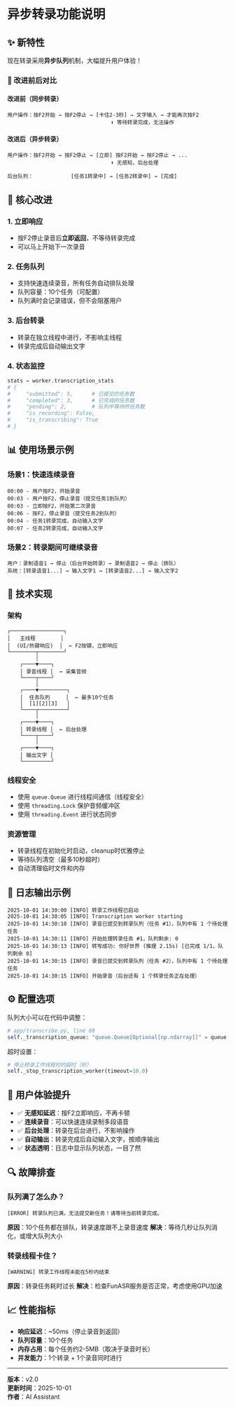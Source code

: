 # 异步转录功能说明

## ✨ 新特性

现在转录采用**异步队列**机制，大幅提升用户体验！

### 🎯 改进前后对比

#### 改进前（同步转录）
```
用户操作：按F2开始 → 按F2停止 → [卡住2-3秒] → 文字输入 → 才能再次按F2
                                 ⬆️ 等待转录完成，无法操作
```

#### 改进后（异步转录）
```
用户操作：按F2开始 → 按F2停止 → [立即] 按F2开始 → 按F2停止 → ...
                                 ⬆️ 无感知，后台处理
                                 
后台队列：            [任务1转录中] → [任务2转录中] → [完成]
```

## 🚀 核心改进

### 1. **立即响应**
- 按F2停止录音后**立即返回**，不等待转录完成
- 可以马上开始下一次录音

### 2. **任务队列**
- 支持快速连续录音，所有任务自动排队处理
- 队列容量：10个任务（可配置）
- 队列满时会记录错误，但不会阻塞用户

### 3. **后台转录**
- 转录在独立线程中进行，不影响主线程
- 转录完成后自动输出文字

### 4. **状态监控**
```python
stats = worker.transcription_stats
# {
#     "submitted": 5,      # 已提交的任务数
#     "completed": 3,      # 已完成的任务数
#     "pending": 2,        # 队列中等待的任务数
#     "is_recording": False,
#     "is_transcribing": True
# }
```

## 📊 使用场景示例

### 场景1：快速连续录音
```
00:00 - 用户按F2，开始录音
00:03 - 用户按F2，停止录音（提交任务1到队列）
00:03 - 立即按F2，开始第二次录音
00:06 - 按F2，停止录音（提交任务2到队列）
00:04 - 任务1转录完成，自动输入文字
00:07 - 任务2转录完成，自动输入文字
```

### 场景2：转录期间可继续录音
```
用户：录制语音1 → 停止（后台开始转录）→ 录制语音2 → 停止（排队）
系统：[转录语音1...] → 输入文字1 → [转录语音2...] → 输入文字2
```

## 🔧 技术实现

### 架构
```
┌─────────────────┐
│   主线程        │  
│  (UI/热键响应)  │  ← F2按键，立即响应
└────────┬────────┘
         │
    ┌────▼────┐
    │ 录音线程 │  ← 采集音频
    └────┬────┘
         │
    ┌────▼─────────┐
    │  任务队列     │  ← 最多10个任务
    │  [1][2][3]   │
    └────┬─────────┘
         │
    ┌────▼────┐
    │ 转录线程 │  ← 后台处理
    └────┬────┘
         │
    ┌────▼────┐
    │ 输出文字 │
    └─────────┘
```

### 线程安全
- 使用 `queue.Queue` 进行线程间通信（线程安全）
- 使用 `threading.Lock` 保护音频缓冲区
- 使用 `threading.Event` 进行状态同步

### 资源管理
- 转录线程在初始化时启动，cleanup时优雅停止
- 等待队列清空（最多10秒超时）
- 自动清理临时文件和内存

## 📝 日志输出示例

```
2025-10-01 14:30:00 [INFO] 转录工作线程已启动
2025-10-01 14:30:05 [INFO] Transcription worker starting
2025-10-01 14:30:10 [INFO] 录音已提交到转录队列（任务 #1），队列中有 1 个待处理任务
2025-10-01 14:30:11 [INFO] 开始处理转录任务 #1，队列剩余: 0
2025-10-01 14:30:13 [INFO] 转写成功: 你好世界 (推理 2.15s) [已完成 1/1，队列剩余 0]
2025-10-01 14:30:15 [INFO] 录音已提交到转录队列（任务 #2），队列中有 1 个待处理任务
2025-10-01 14:30:15 [INFO] 开始录音（后台还有 1 个转录任务正在处理）
```

## ⚙️ 配置选项

队列大小可以在代码中调整：
```python
# app/transcribe.py, line 69
self._transcription_queue: "queue.Queue[Optional[np.ndarray]]" = queue.Queue(maxsize=10)
```

超时设置：
```python
# 停止转录工作线程时的超时（秒）
self._stop_transcription_worker(timeout=10.0)
```

## 🎉 用户体验提升

- ✅ **无感知延迟**：按F2立即响应，不再卡顿
- ✅ **连续录音**：可以快速连续录制多段语音
- ✅ **后台处理**：转录在后台进行，不影响操作
- ✅ **自动输出**：转录完成后自动输入文字，按顺序输出
- ✅ **状态透明**：日志中显示队列状态，一目了然

## 🔍 故障排查

### 队列满了怎么办？
```
[ERROR] 转录队列已满，无法提交新任务！请等待当前转录完成。
```
**原因**：10个任务都在排队，转录速度跟不上录音速度
**解决**：等待几秒让队列消化，或增大队列大小

### 转录线程卡住？
```
[WARNING] 转录工作线程未能在5秒内结束
```
**原因**：转录任务耗时过长
**解决**：检查FunASR服务是否正常，考虑使用GPU加速

## 📈 性能指标

- **响应延迟**：~50ms（停止录音到返回）
- **队列容量**：10个任务
- **内存占用**：每个任务约2-5MB（取决于录音时长）
- **并发能力**：1个转录 + 1个录音同时进行

---

**版本**：v2.0  
**更新时间**：2025-10-01  
**作者**：AI Assistant




